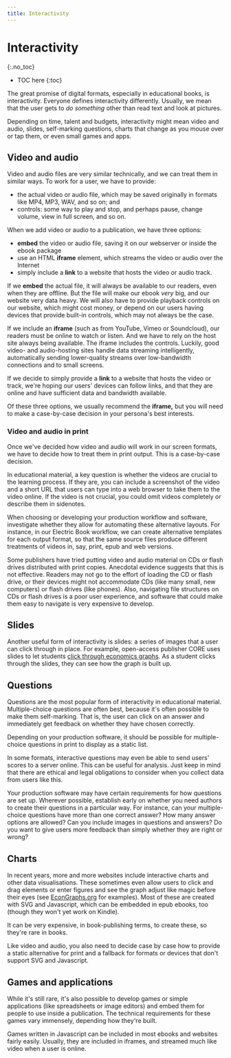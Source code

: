 ```yaml
---
title: Interactivity
---
```


# Interactivity
{:.no_toc}

* TOC here
{:toc}

The great promise of digital formats, especially in educational books, is interactivity. Everyone defines interactivity differently. Usually, we mean that the user gets to *do something* other than read text and look at pictures.

Depending on time, talent and budgets, interactivity might mean video and audio, slides, self-marking questions, charts that change as you mouse over or tap them, or even small games and apps.

## Video and audio

Video and audio files are very similar technically, and we can treat them in similar ways. To work for a user, we have to provide:

- the actual video or audio file, which may be saved originally in formats like MP4, MP3, WAV, and so on; and
- controls: some way to play and stop, and perhaps pause, change volume, view in full screen, and so on.

When we add video or audio to a publication, we have three options:

- **embed** the video or audio file, saving it on our webserver or inside the ebook package
- use an HTML **iframe** element, which streams the video or audio over the Internet
- simply include a **link** to a website that hosts the video or audio track.

If we **embed** the actual file, it will always be available to our readers, even when they are offline. But the file will make our ebook *very* big, and our website very data heavy. We will also have to provide playback controls on our website, which might cost money, or depend on our users having devices that provide built-in controls, which may not always be the case.

If we include an **iframe** (such as from YouTube, Vimeo or Soundcloud), our readers must be online to watch or listen. And we have to rely on the host site always being available. The iframe includes the controls. Luckily, good video- and audio-hosting sites handle data streaming intelligently, automatically sending lower-quality streams over low-bandwidth connections and to small screens.

If we decide to simply provide a **link** to a website that hosts the video or track, we're hoping our users' devices can follow links, and that they are online and have sufficient data and bandwidth available.

Of these three options, we usually recommend the **iframe,** but you will need to make a case-by-case decision in your persona's best interests.

### Video and audio in print

Once we've decided how video and audio will work in our screen formats, we have to decide how to treat them in print output. This is a case-by-case decision.

In educational material, a key question is whether the videos are crucial to the learning process. If they are, you can include a screenshot of the video and a short URL that users can type into a web browser to take them to the video online. If the video is not crucial, you could omit videos completely or describe them in sidenotes.

When choosing or developing your production workflow and software, investigate whether they allow for automating these alternative layouts. For instance, in our Electric Book workflow, we can create alternative templates for each output format, so that the same source files produce different treatments of videos in, say, print, epub and web versions.

Some publishers have tried putting video and audio material on CDs or flash drives distributed with print copies. Anecdotal evidence suggests that this is not effective. Readers may not go to the effort of loading the CD or flash drive, or their devices might not accommodate CDs (like many small, new computers) or flash drives (like phones). Also, navigating file structures on CDs or flash drives is a poor user experience, and software that could make them easy to navigate is very expensive to develop.

## Slides

Another useful form of interactivity is slides: a series of images that a user can click through in place. For example, open-access publisher CORE uses slides to let students [click through economics graphs](https://core-econ.org/the-economy/book/text/01.html#figure-1-2). As a student clicks through the slides, they can see how the graph is built up.

## Questions

Questions are the most popular form of interactivity in educational material. Multiple-choice questions are often best, because it's often possible to make them self-marking. That is, the user can click on an answer and immediately get feedback on whether they have chosen correctly.

Depending on your production software, it should be possible for multiple-choice questions in print to display as a static list.

In some formats, interactive questions may even be able to send users' scores to a server online. This can be useful for analysis. Just keep in mind that there are ethical and legal obligations to consider when you collect data from users like this.

Your production software may have certain requirements for how questions are set up. Wherever possible, establish early on whether you need authors to create their questions in a particular way. For instance, can your multiple-choice questions have more than one correct answer? How many answer options are allowed? Can you include images in questions and answers? Do you want to give users more feedback than simply whether they are right or wrong?

## Charts

In recent years, more and more websites include interactive charts and other data visualisations. These sometimes even allow users to click and drag elements or enter figures and see the graph adjust like magic before their eyes (see [EconGraphs.org](https://www.econgraphs.org/) for examples). Most of these are created with SVG and Javascript, which can be embedded in epub ebooks, too (though they won't yet work on Kindle).

It can be very expensive, in book-publishing terms, to create these, so they're rare in books.

Like video and audio, you also need to decide case by case how to provide a static alternative for print and a fallback for formats or devices that don't support SVG and Javascript.

## Games and applications

While it's still rare, it's also possible to develop games or simple applications (like spreadsheets or image editors) and embed them for people to use inside a publication. The technical requirements for these games vary immensely, depending how they're built.

Games written in Javascript can be included in most ebooks and websites fairly easily. Usually, they are included in iframes, and streamed much like video when a user is online.
